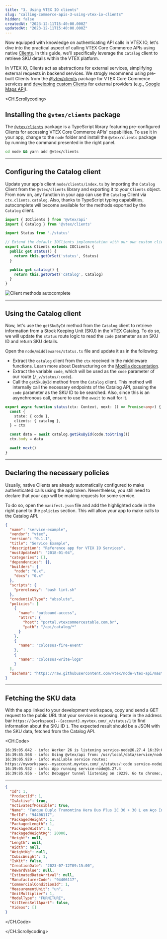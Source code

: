 ```yaml
---
title: "3. Using VTEX IO clients"
slug: "calling-commerce-apis-3-using-vtex-io-clients"
hidden: false
createdAt: "2023-12-11T15:40:00.000Z"
updatedAt: "2023-12-11T15:40:00.000Z"
---
```


Now equipped with knowledge on authenticating API calls in VTEX IO, let's dive into the practical aspect of calling VTEX Core Commerce APIs using native [Clients](https://developers.vtex.com/docs/guides/vtex-io-documentation-clients). In this guide, we'll specifically leverage the `Catalog` client to retrieve SKU details within the VTEX platform.

In VTEX IO, Clients act as abstractions for external services, simplifying external requests in backend services. We strogly recommend using pre-built Clients from the [@vtex/clients](https://github.com/vtex/io-clients) package for VTEX Core Commerce services and [developing custom Clients](https://developers.vtex.com/docs/guides/vtex-io-documentation-how-to-create-and-use-clients) for external providers (e.g., [Google Maps API](https://developers.google.com/maps/apis-by-platform)).

<CH.Scrollycoding>

## Installing the `@vtex/clients` package

The [`@vtex/clients`](https://github.com/vtex/io-clients) package is a TypeScript library featuring pre-configured Clients for accessing VTEX Core Commerce APIs' capabilities. To use it in your app, change to the `node` folder and install the `@vtex/clients` package by running the command presented in the right panel.

```sh Terminal
cd node && yarn add @vtex/clients
```

---

## Configuring the Catalog client

Update your app's client `node/clients/index.ts` by importing the `Catalog` Client from the `@vtex/clients` library and exporting it to your `Clients` object. From now on, any function in your app can use the `Catalog` Client via `ctx.clients.catalog`. Also, thanks to TypeScript typing capabilities, autocomplete will become available for the methods exported by the `Catalog` client.

```typescript node/clients/index.ts focus=1,12:14
import { IOClients } from '@vtex/api'
import { Catalog } from '@vtex/clients'

import Status from './status'

// Extend the default IOClients implementation with our own custom clients.
export class Clients extends IOClients {
  public get status() {
    return this.getOrSet('status', Status)
  }

  public get catalog() {
    return this.getOrSet('catalog', Catalog)
  }
}
```

![Client methods autocomplete](https://cdn.jsdelivr.net/gh/vtexdocs/dev-portal-content@main/images/calling-commerce-apis-3-using-vtex-io-clients.jpeg)

---

## Using the Catalog client

Now, let's use the `getSkuById` method from the `Catalog` client to retrieve information from a Stock Keeping Unit (SKU) in the VTEX Catalog. To do so, we will update the `status` route logic to read the `code` parameter as an SKU ID and return SKU details. 

Open the `node/middlewares/status.ts` file and update it as in the following:

- Extract the `catalog` client from the `ctx` received in the middleware functions. Learn more about Destructuring on the [Mozilla docuentation](https://developer.mozilla.org/en-US/docs/Web/JavaScript/Reference/Operators/Destructuring_assignment).
- Extract the variable `code`, which will be used as the `code` parameter of our route (`/_v/status/:code`).
- Call the `getSkuById` method from the `Catalog` client. This method will internally call the necessary endpoints of the Catalog API, passing the `code` parameter as the SKU ID to be searched. Also, since this is an asynchronous call, ensure to use the `await` to wait for it.

```typescript node/middlewares/status.ts mark=3,4,7
export async function status(ctx: Context, next: () => Promise<any>) {
  const {
    state: { code },
    clients: { catalog },
  } = ctx

  const data = await catalog.getSkuById(code.toString())
  ctx.body = data

  await next()
}
```

---

## Declaring the necessary policies

Usually, native Clients are already automatically configured to make authenticated calls using the app token. Nevertheless, you still need to declare that your app will be making requests for some service.

To do so, open the `manifest.json` file and add the highlighted code in the right panel to the `policies` section. This will allow your app to make calls to the Catalog API.

```json manifest.json mark=19:25
{
  "name": "service-example",
  "vendor": "vtex",
  "version": "0.1.1",
  "title": "Service Example",
  "description": "Reference app for VTEX IO Services",
  "mustUpdateAt": "2018-01-04",
  "categories": [],
  "dependencies": {},
  "builders": {
    "node": "6.x",
    "docs": "0.x"
  },
  "scripts": {
    "prereleasy": "bash lint.sh"
  },
  "credentialType": "absolute",
  "policies": [
    {
      "name": "outbound-access",
      "attrs": {
        "host": "portal.vtexcommercestable.com.br",
        "path": "/api/catalog/*"
      }
    },
    {
      "name": "colossus-fire-event"
    },
    {
      "name": "colossus-write-logs"
    }
  ],
  "$schema": "https://raw.githubusercontent.com/vtex/node-vtex-api/master/gen/manifest.schema"
}
```

---

## Fetching the SKU data

With the app linked to your development workspace, copy and send a GET request to the public URL that your service is exposing. Paste in the address bar `https://{workspace}--{account}.myvtex.com/_v/status/1` to find information about the SKU ID `1`. The expected result should be a JSON with the SKU data, fetched from the Catalog API.

<CH.Code>

```sh Terminal mark=4
16:39:05.042 - info: Worker 26 is listening service-node@6.27.4 16:39:05.567 info: Runtime @vtex/api is: /usr/local/app/node_modules/@vtex/api/lib/index.js service-node@6.27.4
16:39:85.568 - info: Using @vtex/api from: /usr/local/data/service/node_modules/@vtex/api/lib/index.js service-node@6.27.4
16:39:05.929 - info: Available service routes:
https://myworkspace--myaccount.myvtex.com/_v/status/:code service-node@6.27.4
16:39:05.932 - info: App running service-node@6.27.4
16:39:85.956 - info: Debugger tunnel listening on :9229. Go to chrome://inspect in Google Chrome to debug your running application.
```

---

```json GET
{
  "Id": 1,
  "ProductId": 1,
  "IsActive": true,
  "ActivateIfPossible": true,
  "Name": "Tanque Duplo Tramontina Hera Duo Plus 2C 30 + 30 L em Aço Inox Acetinado 120 x 55 cm",
  "RefId": "94406117",
  "PackagedHeight": 1,
  "PackagedLength": 1,
  "PackagedWidth": 1,
  "PackagedWeightKg": 20000,
  "Height": null,
  "Length": null,
  "Width": null,
  "WeightKg": null,
  "CubicWeight": 1,
  "IsKit": false,
  "CreationDate": "2023-07-12T09:15:00",
  "RewardValue": null,
  "EstimatedDateArrival": null,
  "ManufacturerCode": "94406117",
  "CommercialConditionId": 1,
  "MeasurementUnit": "un",
  "UnitMultiplier": 1,
  "ModalType": "FURNITURE",
  "KitItensSellApart": false,
  "Videos": []
}
```

</CH.Code>

</CH.Scrollycoding>
